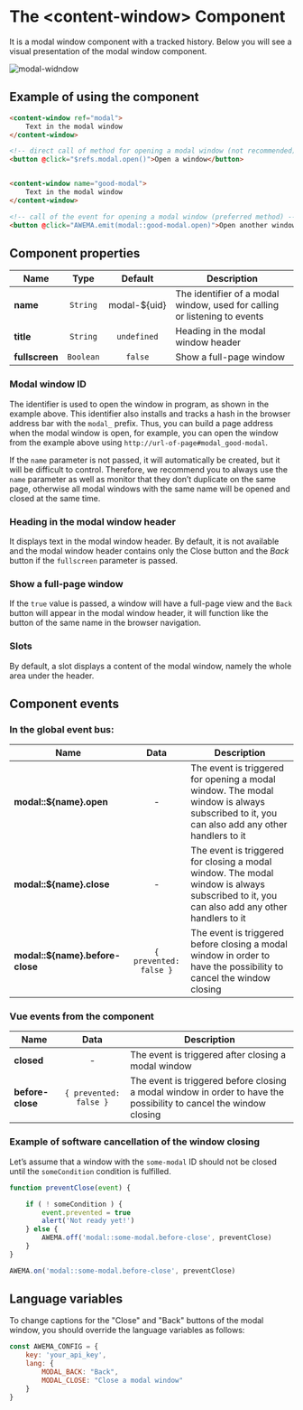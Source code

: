 # The &lt;content-window&gt; Component

It is a modal window component with a tracked history. Below you will see a visual presentation of the modal window component.

![modal-widndow](/assets/awema-pl/wiki/img/docs/modal.gif)


<h2 id="mw-example">Example of using the component</h2>

```html
<content-window ref="modal">
    Text in the modal window
</content-window>

<!-- direct call of method for opening a modal window (not recommended) -->
<button @click="$refs.modal.open()">Open a window</button>


<content-window name="good-modal">
    Text in the modal window
</content-window>

<!-- call of the event for opening a modal window (preferred method) -->
<button @click="AWEMA.emit(modal::good-modal.open)">Open another window</button>
```


<h2 id="mw-options">Component properties</h2>

| Name           | Type      | Default      | Description                       |
|----------------|:---------:|:------------:|-----------------------------------|
| **name**       | `String`  | modal-${uid} | The identifier of a modal window, used for calling or listening to events |
| **title**      | `String`  | `undefined`  | Heading in the modal window header |
| **fullscreen** | `Boolean` | `false`      | Show a full-page window           |

### Modal window ID

The identifier is used to open the window in program, as shown in the example above. This identifier also installs and tracks a hash in the browser address bar with the `modal_` prefix. Thus, you can build a page address when the modal window is open, for example, you can open the window from the example above using `http://url-of-page#modal_good-modal`.

If the `name` parameter is not passed, it will automatically be created, but it will be difficult to control. Therefore, we recommend you to always use the `name` parameter as well as monitor that they don’t duplicate on the same page, otherwise all modal windows with the same name will be opened and closed at the same time.

### Heading in the modal window header

It displays text in the modal window header. By default, it is not available and the modal window header contains only the Close button and the *Back* button if the `fullscreen` parameter is passed.

### Show a full-page window

If the `true` value is passed, a window will have a full-page view and the `Back` button will appear in the modal window header, it will function like the button of the same name in the browser navigation.

### Slots

By default, a slot displays a content of the modal window, namely the whole area under the header.


<h2 id="mw-events">Component events</h2>

### In the global event bus:

| Name                             | Data                   | Description                       |
|----------------------------------|:----------------------:|-----------------------------------|
| **modal::${name}.open**          | -                      | The event is triggered for opening a modal window. The modal window is always subscribed to it, you can also add any other handlers to it |
| **modal::${name}.close**         | -                      | The event is triggered for closing a modal window. The modal window is always subscribed to it, you can also add any other handlers to it |
| **modal::${name}.before-close**  | `{ prevented: false }` | The event is triggered before closing a modal window in order to have the possibility to cancel the window closing |

### Vue events from the component

| Name              | Data                   | Description                                 |
|-------------------|:----------------------:|---------------------------------------------|
| **closed**        | -                      | The event is triggered after closing a modal window |
| **before-close**  | `{ prevented: false }` | The event is triggered before closing a modal window in order to have the possibility to cancel the window closing |

### Example of software cancellation of the window closing

Let’s assume that a window with the `some-modal` ID should not be closed until the `someCondition` condition is fulfilled.

```javascript
function preventClose(event) {

    if ( ! someCondition ) {
        event.prevented = true
        alert('Not ready yet!')
    } else {
        AWEMA.off('modal::some-modal.before-close', preventClose)
    }
}

AWEMA.on('modal::some-modal.before-close', preventClose)
```


<h2 name="mw-lang">Language variables</h2>

To change captions for the "Close" and "Back" buttons of the modal window, you should override the language variables as follows:

```javascript
const AWEMA_CONFIG = {
    key: 'your_api_key',
    lang: {
        MODAL_BACK: "Back",
        MODAL_CLOSE: "Close a modal window"
    }
}
```
